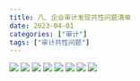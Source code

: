 ```yaml
---
title: 八、企业审计发现共性问题清单
date: 2023-04-01
categories: ["审计"]
tags: ["审计共性问题"]
---
```

![](http://img.richfan.site/audit/审计发现共性问题清单/八、企业审计发现共性问题清单/企业审计发现共性问题清单_页面_079.webp)
![](http://img.richfan.site/audit/审计发现共性问题清单/八、企业审计发现共性问题清单/企业审计发现共性问题清单_页面_080.webp)
![](http://img.richfan.site/audit/审计发现共性问题清单/八、企业审计发现共性问题清单/企业审计发现共性问题清单_页面_081.webp)
![](http://img.richfan.site/audit/审计发现共性问题清单/八、企业审计发现共性问题清单/企业审计发现共性问题清单_页面_082.webp)
![](http://img.richfan.site/audit/审计发现共性问题清单/八、企业审计发现共性问题清单/企业审计发现共性问题清单_页面_083.webp)
![](http://img.richfan.site/audit/审计发现共性问题清单/八、企业审计发现共性问题清单/企业审计发现共性问题清单_页面_084.webp)
![](http://img.richfan.site/audit/审计发现共性问题清单/八、企业审计发现共性问题清单/企业审计发现共性问题清单_页面_085.webp)
![](http://img.richfan.site/audit/审计发现共性问题清单/八、企业审计发现共性问题清单/企业审计发现共性问题清单_页面_086.webp)
